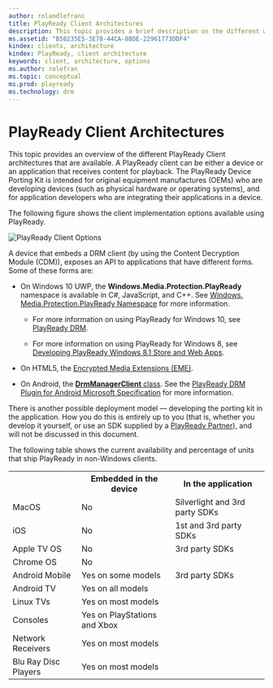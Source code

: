 ```yaml
---
author: rolandlefranc
title: PlayReady Client Architectures
description: This topic provides a brief description on the different ways to implement a DRM client in a device and how to develop applications using DRM.
ms.assetid: "B58235E5-3E78-44CA-8BDE-22961773DDF4"
kindex: clients, architecture
kindex: PlayReady, client architecture
keywords: client, architecture, options
ms.author: rolefran
ms.topic: conceptual
ms.prod: playready
ms.technology: drm
---
```



# PlayReady Client Architectures
This topic provides an overview of the different PlayReady Client architectures that are available. A PlayReady client can be either a device or an application that receives content for playback. The PlayReady Device Porting Kit is intended for original equipment manufactures (OEMs) who are developing devices (such as physical hardware or operating systems), and for application developers who are integrating their applications in a device.

The following figure shows the client implementation options available using PlayReady.

![PlayReady Client Options](../images/client_options.png)

A device that embeds a DRM client (by using the Content Decryption Module (CDM)), exposes an API to applications that have different forms. Some of these forms are:

   *  On Windows 10 UWP, the **Windows.Media.Protection.PlayReady** namespace is available in C#, JavaScript, and C++. See [Windows.​Media.​Protection.​Play​Ready Namespace](https://docs.microsoft.com/en-us/uwp/api/Windows.Media.Protection.PlayReady) for more information.

      *  For more information on using PlayReady for Windows 10, see [PlayReady DRM](https://docs.microsoft.com/en-us/windows/uwp/audio-video-camera/playready-client-sdk).

      *  For more information on using PlayReady for Windows 8, see [Developing PlayReady Windows 8.1 Store and Web Apps](https://msdn.microsoft.com/en-us/library/windows/apps/xaml/dn468834.aspx).

   *  On HTML5, the [Encrypted Media Extensions (EME)](http://www.w3.org/TR/encrypted-media/).

   *  On Android, the [**DrmManagerClient** class](https://developer.android.com/reference/android/drm/DrmManagerClient.html). See the [PlayReady DRM Plugin for Android Microsoft Specification](../Specifications/playready-drm-plugin-for-android-specification.md) for more information.

There is another possible deployment model &mdash; developing the porting kit in the application. How you do this is entirely up to you (that is, whether you develop it yourself, or use an SDK supplied by a [PlayReady Partner](https://www.microsoft.com/playready/partners/)), and will not be discussed in this document.

The following table shows the current availability and percentage of units that ship PlayReady in non-Windows clients.

<table>
  <tr>
    <th></th>
    <th>Embedded in the device</th>
    <th>In the application</th>
  </tr>
  <tr>
    <td>MacOS</td>
    <td>No</td>
    <td>Silverlight and 3rd party SDKs</td>
  </tr>
  <tr>
    <td>iOS</td>
    <td>No</td>
    <td>1st and 3rd party SDKs</td>
  </tr>
  <tr>
    <td>Apple TV OS</td>
    <td>No</td>
    <td>3rd party SDKs</td>
  </tr>
  <tr>
    <td>Chrome OS</td>
    <td>No</td>
    <td></td>
  </tr>
  <tr>
    <td>Android Mobile</td>
    <td>Yes on some models</td>
    <td>3rd party SDKs</td>
  </tr>
  <tr>
    <td>Android TV</td>
    <td>Yes on all models</td>
    <td></td>
  </tr>
  <tr>
    <td>Linux TVs</td>
    <td>Yes on most models</td>
    <td></td>
  </tr>
  <tr>
    <td>Consoles</td>
    <td>Yes on PlayStations and Xbox</td>
    <td></td>
  </tr>
  <tr>
    <td >Network Receivers</td>
    <td>Yes on most models</td>
    <td></td>
  </tr>
  <tr>
    <td>Blu Ray Disc Players</td>
    <td>Yes on most models</td>
    <td></td>
  </tr>
</table>










